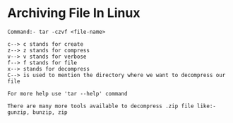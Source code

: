 # Archiving File In Linux

    Command:- tar -czvf <file-name>

    c--> c stands for create
    z--> z stands for compress
    v--> v stands for verbose
    f--> f stands for file
    x--> stands for decompress
    C--> is used to mention the directory where we want to decompress our file

    For more help use 'tar --help' command

    There are many more tools available to decompress .zip file like:- gunzip, bunzip, zip